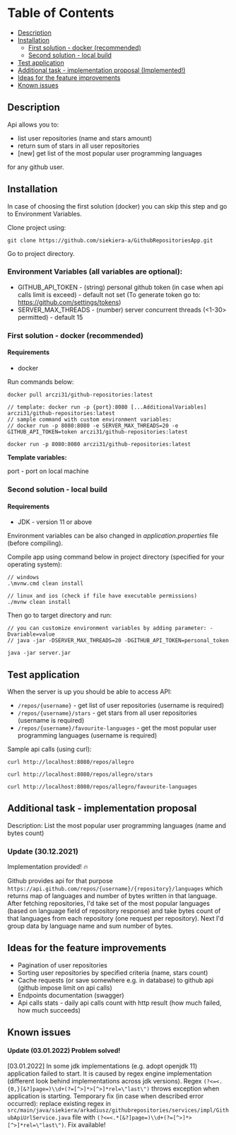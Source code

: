 # Table of Contents

* [Description](#description)
* [Installation](#installation)
  * [First solution - docker (recommended)](#first-solution---docker-recommended)
  * [Second solution - local build](#second-solution---local-build)
* [Test application](#test-application)
* [Additional task - implementation proposal (Implemented!)](#additional-task---implementation-proposal) 
* [Ideas for the feature improvements](#ideas-for-the-feature-improvements)
* [Known issues](#known-issues)

## Description

Api allows you to:
* list user repositories (name and stars amount)
* return sum of stars in all user repositories
* [new] get list of the most popular user programming languages

for any github user.

## Installation

In case of choosing the first solution (docker) you can skip this step and go to Environment Variables. 

Clone project using:

```git clone https://github.com/siekiera-a/GithubRepositoriesApp.git```

Go to project directory.

### Environment Variables (all variables are optional):
* GITHUB_API_TOKEN - (string) personal github token (in case when api calls limit is exceed) - default not set (To generate token go to: https://github.com/settings/tokens)
* SERVER_MAX_THREADS - (number) server concurrent threads (<1-30> permitted) - default 15

### First solution - docker (recommended)

#### Requirements
* docker

Run commands below: 
```
docker pull arczi31/github-repositories:latest

// template: docker run -p {port}:8080 [...AdditionalVariables] arczi31/github-repositories:latest
// sample command with custom environment variables:
// docker run -p 8080:8080 -e SERVER_MAX_THREADS=20 -e GITHUB_API_TOKEN=token arczi31/github-repositories:latest

docker run -p 8080:8080 arczi31/github-repositories:latest
```
**Template variables:**

port - port on local machine

### Second solution - local build

#### Requirements
* JDK - version 11 or above

Environment variables can be also changed in *application.properties* file (before compiling).

Compile app using command below in project directory (specified for your operating system):

```
// windows
.\mvnw.cmd clean install

// linux and ios (check if file have executable permissions)
./mvnw clean install 
```

Then go to target directory and run:
```
// you can customize environment variables by adding parameter: -Dvariable=value
// java -jar -DSERVER_MAX_THREADS=20 -DGITHUB_API_TOKEN=personal_token

java -jar server.jar
```

## Test application

When the server is up you should be able to access API:

* ```/repos/{username}``` - get list of user repositories (username is required)
* ```/repos/{username}/stars``` - get stars from all user repositories (username is required)
* ```/repos/{username}/favourite-languages``` - get the most popular user programming languages (username is required)

Sample api calls (using curl):

```
curl http://localhost:8080/repos/allegro

curl http://localhost:8080/repos/allegro/stars

curl http://localhost:8080/repos/allegro/favourite-languages
```

## Additional task - implementation proposal

Description: List the most popular user programming languages (name and bytes count)

### Update (30.12.2021)

Implementation provided! :fire:

Github provides api for that purpose ```https://api.github.com/repos/{username}/{repository}/languages``` which returns map of languages and number of bytes written in that language.
After fetching repositories, I'd take set of the most popular languages (based on language field of repository response) 
and take bytes count of that languages from each repository (one request per repository).
Next I'd group data by language name and sum number of bytes.


## Ideas for the feature improvements
* Pagination of user repositories
* Sorting user repositories by specified criteria (name, stars count)
* Cache requests (or save somewhere e.g. in database) to github api (github impose limit on api calls)
* Endpoints documentation (swagger)
* Api calls stats - daily api calls count with http result (how much failed, how much succeeds)

## Known issues

#### Update (03.01.2022) Problem solved!

[03.01.2022] In some jdk implementations (e.g. adopt openjdk 11) application failed to start. 
It is caused by regex engine implementation (different look behind implementations across jdk versions). 
Regex ```(?<=<.{0,}[&?]page=)\\d+(?=[^>]*>[^>]*rel=\"last\")``` throws exception when application is starting. 
Temporary fix (in case when described error occurred): replace existing regex in ```src/main/java/siekiera/arkadiusz/githubrepositories/services/impl/GithubApiUrlService.java``` 
file with ```(?<=<.*[&?]page=)\\d+(?=[^>]*>[^>]*rel=\"last\")```. 
Fix available!